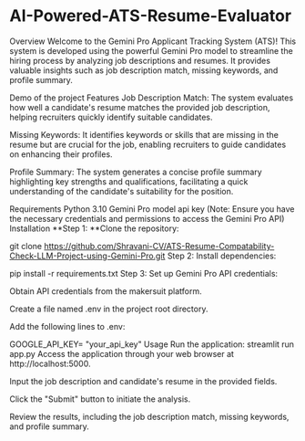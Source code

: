 # AI-Powered-ATS-Resume-Evaluator
Overview
Welcome to the Gemini Pro Applicant Tracking System (ATS)! This system is developed using the powerful Gemini Pro model to streamline the hiring process by analyzing job descriptions and resumes. It provides valuable insights such as job description match, missing keywords, and profile summary.

Demo of the project
Features
Job Description Match: The system evaluates how well a candidate's resume matches the provided job description, helping recruiters quickly identify suitable candidates.

Missing Keywords: It identifies keywords or skills that are missing in the resume but are crucial for the job, enabling recruiters to guide candidates on enhancing their profiles.

Profile Summary: The system generates a concise profile summary highlighting key strengths and qualifications, facilitating a quick understanding of the candidate's suitability for the position.

Requirements
Python 3.10
Gemini Pro model api key (Note: Ensure you have the necessary credentials and permissions to access the Gemini Pro API)
Installation
**Step 1: **Clone the repository:

git clone https://github.com/Shravani-CV/ATS-Resume-Compatability-Check-LLM-Project-using-Gemini-Pro.git 
Step 2: Install dependencies:

pip install -r requirements.txt
Step 3: Set up Gemini Pro API credentials:

Obtain API credentials from the makersuit platform.

Create a file named .env in the project root directory.

Add the following lines to .env:

GOOGLE_API_KEY= "your_api_key"
Usage
Run the application:
streamlit run app.py
Access the application through your web browser at http://localhost:5000.

Input the job description and candidate's resume in the provided fields.

Click the "Submit" button to initiate the analysis.

Review the results, including the job description match, missing keywords, and profile summary.
